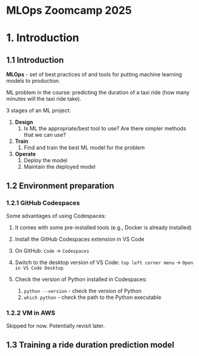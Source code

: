 # MLOps Zoomcamp 2025

# 1. Introduction
## 1.1 Introduction
**MLOps** - set of best practices of and tools for putting machine learning models to production.

ML problem in the course: predicting the duration of a taxi ride (how many minutes will the taxi ride take).

3 stages of an ML project:
1. **Design**
   1. Is ML the appropriate/best tool to use? Are there simpler methods that we can use?
2. **Train**
   1. Find and train the best ML model for the problem
3. **Operate**
   1. Deploy the model
   2. Maintain the deployed model

## 1.2 Environment preparation
### 1.2.1 GitHub Codespaces
Some advantages of using Codespaces: 
1. It comes with some pre-installed tools (e.g., Docker is already installed)

1. Install the GitHub Codespaces extension in VS Code
2. On GitHub: `Code` $\rightarrow$ `Codespaces` 
3. Switch to the desktop version of VS Code: `top left corner menu` $\rightarrow$ `Open in VS Code Desktop`
4. Check the version of Python installed in Codespaces: 
   1. `python --version` - check the version of Python
   2. `which python` - check the path to the Python executable

### 1.2.2 VM in AWS
Skipped for now. Potentially revisit later.

## 1.3 Training a ride duration prediction model
